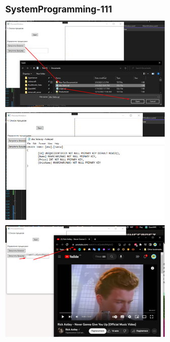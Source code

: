 # SystemProgramming-111



![name](./Screenshot/Screenshot_10.png)

![name](./Screenshot/Screenshot_11.png)

![name](./Screenshot/Screenshot_12.png)

